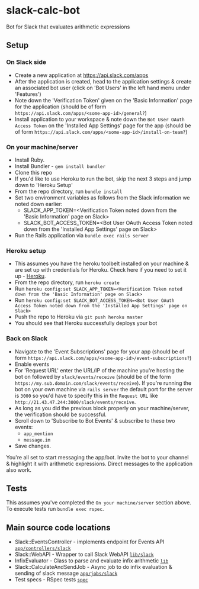 # slack-calc-bot
Bot for Slack that evaluates arithmetic expressions

## Setup
### On Slack side
- Create a new application at https://api.slack.com/apps
- After the application is created, head to the application settings & create an associated bot user (click on 'Bot Users' in the left hand menu under 'Features')
- Note down the 'Verification Token' given on the 'Basic Information' page for the application (should be of form `https://api.slack.com/apps/<some-app-id>/general?`)
- Install application to your workspace & note down the `Bot User OAuth Access Token` on the 'Installed App Settings' page for the app (should be of form `https://api.slack.com/apps/<some-app-id>/install-on-team?`)

### On your machine/server
- Install Ruby.
- Install Bundler - `gem install bundler`
- Clone this repo
- If you'd like to use Heroku to run the bot, skip the next 3 steps and jump down to 'Heroku Setup'
- From the repo directory, run `bundle install`
- Set two environment variables as follows from the Slack information we noted down earlier:
   - SLACK_APP_TOKEN=<Verification Token noted down from the 'Basic Information' page on Slack>
   - SLACK_BOT_ACCESS_TOKEN=<Bot User OAuth Access Token noted down from the 'Installed App Settings' page on Slack>
- Run the Rails application via `bundle exec rails server`

### Heroku setup
- This assumes you have the heroku toolbelt installed on your machine & are set up with credentials for Heroku. Check here if you need to set it up - [Heroku](https://devcenter.heroku.com/articles/heroku-cli).
- From the repo directory, run `heroku create`
- Run `heroku config:set SLACK_APP_TOKEN=<Verification Token noted down from the 'Basic Information' page on Slack>`
- Run `heroku config:set SLACK_BOT_ACCESS_TOKEN=<Bot User OAuth Access Token noted down from the 'Installed App Settings' page on Slack>`
- Push the repo to Heroku via `git push heroku master`
- You should see that Heroku successfully deploys your bot

### Back on Slack
- Navigate to the 'Event Subscriptions' page for your app (should be of form `https://api.slack.com/apps/<some-app-id>/event-subscriptions?`)
- Enable events
- For 'Request URL' enter the URL/IP of the machine you're hosting the bot on followed by `slack/events/receive` (should be of the form `https://my.sub.domain.com/slack/events/receive`). If you're running the bot on your own machine via `rails server` the default port for the server is `3000` so you'd have to specify this in the `Request URL` like `http://21.43.47.244:3000/slack/events/receive`.
- As long as you did the previous block properly on your machine/server, the verification should be successful.
- Scroll down to 'Subscribe to Bot Events' & subscribe to these two events:
  - `app_mention`
  - `message.im`
- Save changes.

You're all set to start messaging the app/bot. Invite the bot to your channel & highlight it with arithmetic expressions. Direct messages to the application also work.

## Tests
This assumes you've completed the `On your machine/server` section above. To execute tests run `bundle exec rspec`.

## Main source code locations
- Slack::EventsController - implements endpoint for Events API [`app/controllers/slack`](https://github.com/anirbanmu/slack-calc-bot/tree/master/app/controllers/slack)
- Slack::WebAPI - Wrapper to call Slack WebAPI [`lib/slack`](https://github.com/anirbanmu/slack-calc-bot/tree/master/lib/slack)
- InfixEvaluator - Class to parse and evaluate infix arithmetic [`lib`](https://github.com/anirbanmu/slack-calc-bot/tree/master/lib)
- Slack::CalculateAndSendJob - Async job to do infix evaluation & sending of slack message [`app/jobs/slack`](https://github.com/anirbanmu/slack-calc-bot/tree/master/app/jobs/slack)
- Test specs - RSpec tests [`spec`](https://github.com/anirbanmu/slack-calc-bot/tree/master/spec)
